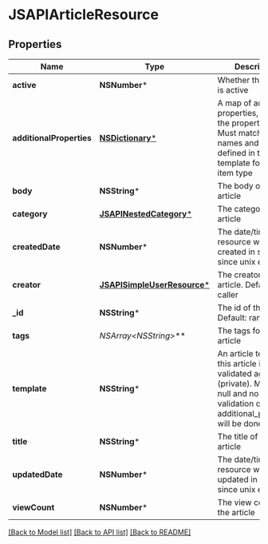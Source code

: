 # JSAPIArticleResource

## Properties
Name | Type | Description | Notes
------------ | ------------- | ------------- | -------------
**active** | **NSNumber*** | Whether the article is active | 
**additionalProperties** | [**NSDictionary***](JSAPIProperty.md) | A map of additional properties, keyed on the property name.  Must match the names and types defined in the template for this item type | [optional] 
**body** | **NSString*** | The body of the article | 
**category** | [**JSAPINestedCategory***](JSAPINestedCategory.md) | The category for the article | 
**createdDate** | **NSNumber*** | The date/time this resource was created in seconds since unix epoch | [optional] 
**creator** | [**JSAPISimpleUserResource***](JSAPISimpleUserResource.md) | The creator of the article. Default: caller | [optional] 
**_id** | **NSString*** | The id of the article. Default: random | [optional] 
**tags** | **NSArray&lt;NSString*&gt;*** | The tags for the article | [optional] 
**template** | **NSString*** | An article template this article is validated against (private). May be null and no validation of additional_properties will be done | [optional] 
**title** | **NSString*** | The title of the article | 
**updatedDate** | **NSNumber*** | The date/time this resource was last updated in seconds since unix epoch | [optional] 
**viewCount** | **NSNumber*** | The view count of the article | [optional] 

[[Back to Model list]](../README.md#documentation-for-models) [[Back to API list]](../README.md#documentation-for-api-endpoints) [[Back to README]](../README.md)


